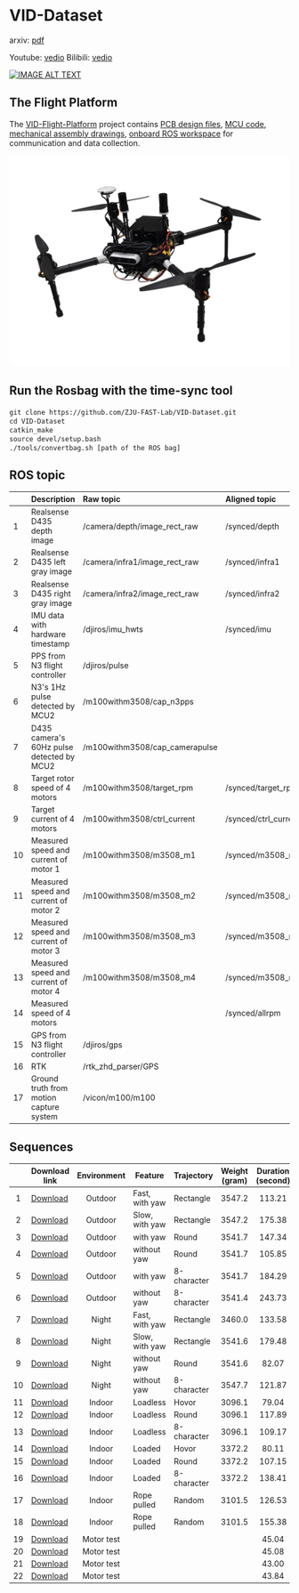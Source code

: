 # VID-Dataset



arxiv: [pdf](https://arxiv.org/abs/2103.11152)

Youtube: [vedio](https://youtu.be/K6Cks1QuyqY)
Bilibili: [vedio](https://www.bilibili.com/video/BV1s54y1a7x2?spm_id_from=333.999.0.0)


[![IMAGE ALT TEXT](https://github.com/ZJU-FAST-Lab/VID-Dataset/blob/main/image/vedio.gif)](http://www.youtube.com/watch?v=K6Cks1QuyqY )

## The Flight Platform 

The [VID-Flight-Platform](https://github.com/ZJU-FAST-Lab/VID-Flight-Platform) project contains [PCB design files](https://github.com/ZJU-FAST-Lab/VID-Flight-Platform/tree/main/pcb), [MCU code](https://github.com/ZJU-FAST-Lab/VID-Flight-Platform/tree/main/mcu),  [mechanical assembly drawings](https://github.com/ZJU-FAST-Lab/VID-Flight-Platform/tree/main/assembly), [onboard ROS workspace](https://github.com/ZJU-FAST-Lab/VID-Flight-Platform/tree/main/onboard_rosws) for communication and data collection.

[![IMAGE ALT TEXT](https://github.com/ZJU-FAST-Lab/VID-Dataset/blob/main/image/drone.png)](https://github.com/ZJU-FAST-Lab/VID-Flight-Platform )

## Run the Rosbag with the time-sync tool 

```
git clone https://github.com/ZJU-FAST-Lab/VID-Dataset.git
cd VID-Dataset
catkin_make
source devel/setup.bash
./tools/convertbag.sh [path of the ROS bag]
```

## ROS topic

|      | Description                               | Raw topic                      | Aligned topic        |
| ---- | ----------------------------------------- | :----------------------------- | :------------------- |
| 1    | Realsense D435 depth image                | /camera/depth/image_rect_raw   | /synced/depth        |
| 2    | Realsense D435 left gray image            | /camera/infra1/image_rect_raw  | /synced/infra1       |
| 3    | Realsense D435 right gray image           | /camera/infra2/image_rect_raw  | /synced/infra2       |
| 4    | IMU data with hardware timestamp          | /djiros/imu_hwts               | /synced/imu          |
| 5    | PPS from N3 flight controller             | /djiros/pulse                  |                      |
| 6    | N3's 1Hz pulse detected by MCU2           | /m100withm3508/cap_n3pps       |                      |
| 7    | D435 camera's 60Hz pulse detected by MCU2 | /m100withm3508/cap_camerapulse |                      |
| 8    | Target rotor speed of 4 motors            | /m100withm3508/target_rpm      | /synced/target_rpm   |
| 9    | Target current of 4 motors                | /m100withm3508/ctrl_current    | /synced/ctrl_current |
| 10   | Measured speed and current of motor 1     | /m100withm3508/m3508_m1        | /synced/m3508_m1     |
| 11   | Measured speed and current of motor 2     | /m100withm3508/m3508_m2        | /synced/m3508_m2     |
| 12   | Measured speed and current of motor 3     | /m100withm3508/m3508_m3        | /synced/m3508_m3     |
| 13   | Measured speed and current of motor 4     | /m100withm3508/m3508_m4        | /synced/m3508_m4     |
| 14   | Measured speed of 4 motors                |                                | /synced/allrpm       |
| 15   | GPS from N3 flight controller             | /djiros/gps                    |                      |
| 16   | RTK                                       | /rtk_zhd_parser/GPS            |                      |
| 17   | Ground truth from motion capture system   | /vicon/m100/m100               |                      |



## Sequences



|      | Download link                                                | Environment | Feature        | Trajectory  | Weight <br/>(gram) | Duration<br/>(second) | Imu<br/>Imagery | Dynamical<br/>data | RTK  | Ground<br/>truth | Force<br/>sensor | File name                                                    |
| :--: | ------------------------------------------------------------ | :---------: | -------------- | :---------- | :----------------: | :-------------------: | :-------------: | :----------------: | :--: | :--------------: | :--------------: | :----------------------------------------------------------- |
|  1   | [Download](https://zjufast-my.sharepoint.com/:u:/g/personal/tkyang_zjufast_onmicrosoft_com/ER751r6eJoFAj7Pcb7QMb50BoaEt71Us653gLrLsfMiVyg?e=uthb0H) |   Outdoor   | Fast, with yaw | Rectangle   |       3547.2       |        113.21         |        ✔        |         ✔          |  ✔   |                  |                  | [outdoor_rect_fast_3547.2g_113.21s.bag](https://zjufast-my.sharepoint.com/:u:/g/personal/tkyang_zjufast_onmicrosoft_com/ER751r6eJoFAj7Pcb7QMb50BoaEt71Us653gLrLsfMiVyg?e=uthb0H) |
|  2   | [Download](https://zjufast-my.sharepoint.com/:u:/g/personal/tkyang_zjufast_onmicrosoft_com/ETmoBKiEGVBNughR5VcALgsBEtorcFnPSgUFrhHlVQ3-Vg?e=5CdJNN) |   Outdoor   | Slow, with yaw | Rectangle   |       3547.2       |        175.38         |        ✔        |         ✔          |  ✔   |                  |                  | [outdoor_rect_slow_3547.2g_175.38s.bag](https://zjufast-my.sharepoint.com/:u:/g/personal/tkyang_zjufast_onmicrosoft_com/ETmoBKiEGVBNughR5VcALgsBEtorcFnPSgUFrhHlVQ3-Vg?e=5CdJNN) |
|  3   | [Download](https://zjufast-my.sharepoint.com/:u:/g/personal/tkyang_zjufast_onmicrosoft_com/EUI1UXS880RMvpNJ30VcGLoBdfBr5Nyrt8FOozJjz1mWMg?e=rAFFgj) |   Outdoor   | with yaw       | Round       |       3541.7       |        147.34         |        ✔        |         ✔          |  ✔   |                  |                  | [outdoor_round_yaw_3541.7g_147.34s.bag](https://zjufast-my.sharepoint.com/:u:/g/personal/tkyang_zjufast_onmicrosoft_com/EUI1UXS880RMvpNJ30VcGLoBdfBr5Nyrt8FOozJjz1mWMg?e=rAFFgj) |
|  4   | [Download](https://zjufast-my.sharepoint.com/:u:/g/personal/tkyang_zjufast_onmicrosoft_com/EUgGCSTKciVLmIxdYNOrg0kBXWhol9bbG_Brqt7Kd0gn6Q?e=TjgN5q) |   Outdoor   | without yaw    | Round       |       3541.7       |        105.85         |        ✔        |         ✔          |  ✔   |                  |                  | [outdoor_round_noyaw_3541.7g_105.85s.bag](https://zjufast-my.sharepoint.com/:u:/g/personal/tkyang_zjufast_onmicrosoft_com/EUgGCSTKciVLmIxdYNOrg0kBXWhol9bbG_Brqt7Kd0gn6Q?e=TjgN5q) |
|  5   | [Download](https://zjufast-my.sharepoint.com/:u:/g/personal/tkyang_zjufast_onmicrosoft_com/ESGZbmP13OFHh8EU84ev1Q8B7jh_IIy-dc4qzyKJ8n_DCw?e=LqxtPC) |   Outdoor   | with yaw       | 8-character |       3541.7       |        184.29         |        ✔        |         ✔          |  ✔   |                  |                  | [outdoor_8_yaw_3541.7g_184.29s.bag](https://zjufast-my.sharepoint.com/:u:/g/personal/tkyang_zjufast_onmicrosoft_com/ESGZbmP13OFHh8EU84ev1Q8B7jh_IIy-dc4qzyKJ8n_DCw?e=LqxtPC) |
|  6   | [Download](https://zjufast-my.sharepoint.com/:u:/g/personal/tkyang_zjufast_onmicrosoft_com/EfxXU01e6t1NsQAAVlKmMvcBcICoxKjdq0aWBq1NaMZfjg?e=FvItEH) |   Outdoor   | without yaw    | 8-character |       3541.4       |        243.73         |        ✔        |         ✔          |  ✔   |                  |                  | [outdoor_8_noyaw_3541.4g_243.73s.bag](https://zjufast-my.sharepoint.com/:u:/g/personal/tkyang_zjufast_onmicrosoft_com/EfxXU01e6t1NsQAAVlKmMvcBcICoxKjdq0aWBq1NaMZfjg?e=FvItEH) |
|  7   | [Download](https://zjufast-my.sharepoint.com/:u:/g/personal/tkyang_zjufast_onmicrosoft_com/EYyBEjZekZZEtSwzdD-ZfAYBlhmja_6u2BO6G8hWONn2BA?e=mHC3qS) |    Night    | Fast, with yaw | Rectangle   |       3460.0       |        133.58         |        ✔        |         ✔          |  ✔   |                  |                  | [night_rect_fast_3460.0g_133.58.bag](https://zjufast-my.sharepoint.com/:u:/g/personal/tkyang_zjufast_onmicrosoft_com/EYyBEjZekZZEtSwzdD-ZfAYBlhmja_6u2BO6G8hWONn2BA?e=mHC3qS) |
|  8   | [Download](https://zjufast-my.sharepoint.com/:u:/g/personal/tkyang_zjufast_onmicrosoft_com/EWcPTXiYBDpOlNeTKQG3QG8ByfSpNxkuGjuQdwQeoN9dAA?e=DFopCY) |    Night    | Slow, with yaw | Rectangle   |       3541.6       |        179.48         |        ✔        |         ✔          |  ✔   |                  |                  | [night_rect_slow_3541.6g_179.48s.bag](https://zjufast-my.sharepoint.com/:u:/g/personal/tkyang_zjufast_onmicrosoft_com/EWcPTXiYBDpOlNeTKQG3QG8ByfSpNxkuGjuQdwQeoN9dAA?e=DFopCY) |
|  9   | [Download](https://zjufast-my.sharepoint.com/:u:/g/personal/tkyang_zjufast_onmicrosoft_com/EeTF-TTJ6K9NgP_Kx_zU5NMBjGGCb3UcYxhvVomYEQLe-g?e=uFjav2) |    Night    | without yaw    | Round       |       3541.6       |         82.07         |        ✔        |         ✔          |  ✔   |                  |                  | [night_round_no_yaw_3541.6g_82.07s.bag](https://zjufast-my.sharepoint.com/:u:/g/personal/tkyang_zjufast_onmicrosoft_com/EeTF-TTJ6K9NgP_Kx_zU5NMBjGGCb3UcYxhvVomYEQLe-g?e=uFjav2) |
|  10  | [Download](https://zjufast-my.sharepoint.com/:u:/g/personal/tkyang_zjufast_onmicrosoft_com/EU3B3Z1nxqlJosNiN50NCkQBuG_jTKPpulZ0-8ZkG9ucWA?e=gDAEjU) |    Night    | without yaw    | 8-character |       3547.7       |        121.87         |        ✔        |         ✔          |  ✔   |                  |                  | [night_8_noyaw_3547.7g_121.87s.bag](https://zjufast-my.sharepoint.com/:u:/g/personal/tkyang_zjufast_onmicrosoft_com/EU3B3Z1nxqlJosNiN50NCkQBuG_jTKPpulZ0-8ZkG9ucWA?e=gDAEjU) |
|  11  | [Download](https://zjufast-my.sharepoint.com/:u:/g/personal/tkyang_zjufast_onmicrosoft_com/EfxkbUiWvBhFosNp-MwaaJsBrpu_sqepv15Jdkt2pQ95Tg?e=BZUkTD) |   Indoor    | Loadless       | Hovor       |       3096.1       |         79.04         |        ✔        |         ✔          |      |        ✔         |                  | [indoor_loadless_hovor_3096.1g_79.04s.bag](https://zjufast-my.sharepoint.com/:u:/g/personal/tkyang_zjufast_onmicrosoft_com/EfxkbUiWvBhFosNp-MwaaJsBrpu_sqepv15Jdkt2pQ95Tg?e=BZUkTD) |
|  12  | [Download](https://zjufast-my.sharepoint.com/:u:/g/personal/tkyang_zjufast_onmicrosoft_com/EVft7HlvXTREjufIB6HK5n4B8LnLcY51qgkadOw_P2qG8Q?e=Ywb81B) |   Indoor    | Loadless       | Round       |       3096.1       |        117.89         |        ✔        |         ✔          |      |        ✔         |                  | [indoor_loadless_round_3096.1g_117.89s.bag](https://zjufast-my.sharepoint.com/:u:/g/personal/tkyang_zjufast_onmicrosoft_com/EVft7HlvXTREjufIB6HK5n4B8LnLcY51qgkadOw_P2qG8Q?e=Ywb81B) |
|  13  | [Download](https://zjufast-my.sharepoint.com/:u:/g/personal/tkyang_zjufast_onmicrosoft_com/ESlYQGYYPxJIs-_uE1BS8aQB_eCAWjCXLWeXA3NPPf4Azg?e=E3PUYd) |   Indoor    | Loadless       | 8-character |       3096.1       |        109.17         |        ✔        |         ✔          |      |        ✔         |                  | [indoor_loadless_8_3096.1g_109.17s.bag](https://zjufast-my.sharepoint.com/:u:/g/personal/tkyang_zjufast_onmicrosoft_com/ESlYQGYYPxJIs-_uE1BS8aQB_eCAWjCXLWeXA3NPPf4Azg?e=E3PUYd) |
|  14  | [Download](https://zjufast-my.sharepoint.com/:u:/g/personal/tkyang_zjufast_onmicrosoft_com/EQLItrUwpf1CukOTbWS5L00BYRFRm6uRA12qVu_Ty40o6g?e=fiEYuh) |   Indoor    | Loaded         | Hovor       |       3372.2       |         80.11         |        ✔        |         ✔          |      |        ✔         |                  | [indoor_loaded_hovor_3103.2g_load269.0g_80.11s.bag](https://zjufast-my.sharepoint.com/:u:/g/personal/tkyang_zjufast_onmicrosoft_com/EQLItrUwpf1CukOTbWS5L00BYRFRm6uRA12qVu_Ty40o6g?e=fiEYuh) |
|  15  | [Download](https://zjufast-my.sharepoint.com/:u:/g/personal/tkyang_zjufast_onmicrosoft_com/EZvbs8cvLktOjsT2tOVprZEBu_QrMAGu_SGpidG75d5fZQ?e=Yp702V) |   Indoor    | Loaded         | Round       |       3372.2       |        107.15         |        ✔        |         ✔          |      |        ✔         |                  | [indoor_loaded_round_3103.2g_load269.0g_107.15s.bag](https://zjufast-my.sharepoint.com/:u:/g/personal/tkyang_zjufast_onmicrosoft_com/EZvbs8cvLktOjsT2tOVprZEBu_QrMAGu_SGpidG75d5fZQ?e=Yp702V) |
|  16  | [Download](https://zjufast-my.sharepoint.com/:u:/g/personal/tkyang_zjufast_onmicrosoft_com/ESlYQGYYPxJIs-_uE1BS8aQB_eCAWjCXLWeXA3NPPf4Azg?e=uGcdGK) |   Indoor    | Loaded         | 8-character |       3372.2       |        138.41         |        ✔        |         ✔          |      |        ✔         |                  | [indoor_loaded_8_3103.2g_load269.0g_138.41s.bag](https://zjufast-my.sharepoint.com/:u:/g/personal/tkyang_zjufast_onmicrosoft_com/ERWQokKc-ItDqz05YZs2z7AB4qatTuipjKpie75wrlifYg?e=rSHHTf) |
|  17  | [Download](https://zjufast-my.sharepoint.com/:u:/g/personal/tkyang_zjufast_onmicrosoft_com/EcofuY536kVCgsEMPxV7b_ABPJcrfJWxJvc-hDVRK9QOxQ?e=AgIf0E) |   Indoor    | Rope pulled    | Random      |       3101.5       |        126.53         |        ✔        |         ✔          |      |        ✔         |        ✔         | [indoor_sensor_fast_3101.5g_126.53s.bag](https://zjufast-my.sharepoint.com/:u:/g/personal/tkyang_zjufast_onmicrosoft_com/EcofuY536kVCgsEMPxV7b_ABPJcrfJWxJvc-hDVRK9QOxQ?e=AgIf0E) |
|  18  | [Download](https://zjufast-my.sharepoint.com/:u:/g/personal/tkyang_zjufast_onmicrosoft_com/ERYdQouQAuBMjyYsQUWztYQBU70M3_PQggBb3MrpnFrtuA?e=t8ernO) |   Indoor    | Rope pulled    | Random      |       3101.5       |        155.38         |        ✔        |         ✔          |      |        ✔         |        ✔         | [indoor_sensor_slow_3101.5g_155.38s.bag](https://zjufast-my.sharepoint.com/:u:/g/personal/tkyang_zjufast_onmicrosoft_com/ERYdQouQAuBMjyYsQUWztYQBU70M3_PQggBb3MrpnFrtuA?e=t8ernO) |
|  19  | [Download](https://zjufast-my.sharepoint.com/:u:/g/personal/tkyang_zjufast_onmicrosoft_com/EabZZ1i9XRVDpeKLCK1ywvMBwQS7UcNLidJ-NBYbDIli-Q?e=snJxAn) | Motor test  |                |             |                    |         45.04         |                 |         ✔          |      |                  |        ✔         | [channel_1.bag](https://zjufast-my.sharepoint.com/:u:/g/personal/tkyang_zjufast_onmicrosoft_com/EabZZ1i9XRVDpeKLCK1ywvMBwQS7UcNLidJ-NBYbDIli-Q?e=snJxAn) |
|  20  | [Download](https://zjufast-my.sharepoint.com/:u:/g/personal/tkyang_zjufast_onmicrosoft_com/EbIqKs7QDM1MuTmzxjZDKSABa0EEQ6h3_bT1OJizo9FnrQ?e=7qaL2K) | Motor test  |                |             |                    |         45.08         |                 |         ✔          |      |                  |        ✔         | [channel_2.bag](https://zjufast-my.sharepoint.com/:u:/g/personal/tkyang_zjufast_onmicrosoft_com/EbIqKs7QDM1MuTmzxjZDKSABa0EEQ6h3_bT1OJizo9FnrQ?e=7qaL2K) |
|  21  | [Download](https://zjufast-my.sharepoint.com/:u:/g/personal/tkyang_zjufast_onmicrosoft_com/EbeFrfzSubxDiMA1QqQ7iO0BioSC1kkDgpll6CrQoM_NOA?e=eZlUjn) | Motor test  |                |             |                    |         43.00         |                 |         ✔          |      |                  |        ✔         | [channel_3.bag](https://zjufast-my.sharepoint.com/:u:/g/personal/tkyang_zjufast_onmicrosoft_com/EbeFrfzSubxDiMA1QqQ7iO0BioSC1kkDgpll6CrQoM_NOA?e=eZlUjn) |
|  22  | [Download](https://zjufast-my.sharepoint.com/:u:/g/personal/tkyang_zjufast_onmicrosoft_com/EYCLRd5DbUFGlfcGiZT1PtYB6RSK13laHEmSsfwISv-2cg?e=lAZ6lz) | Motor test  |                |             |                    |         43.84         |                 |         ✔          |      |                  |        ✔         | [channel_4.bag](https://zjufast-my.sharepoint.com/:u:/g/personal/tkyang_zjufast_onmicrosoft_com/EYCLRd5DbUFGlfcGiZT1PtYB6RSK13laHEmSsfwISv-2cg?e=lAZ6lz) |





